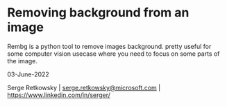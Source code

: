# Removing background from an image

Rembg is a python tool to remove images background.
pretty useful for some computer vision usecase where you need to focus on some parts of the image.

<imgs src = "sidebyside_car.jpg">
<imgs src = sidebyside_cash.jpg">
<imgs src = sidebyside_coins.jpg">
<imgs src = sidebyside_fruits.jpg">
<imgs src = sidebyside_multiplecars.jpg">
<imgs src = sidebyside_queen.jpg">
 
03-June-2022

Serge Retkowsky | serge.retkowsky@microsoft.com | https://www.linkedin.com/in/serger/
